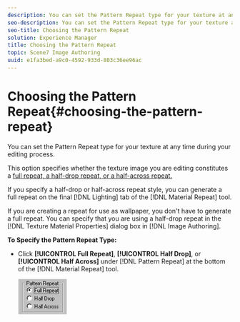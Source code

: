 ```yaml
---
description: You can set the Pattern Repeat type for your texture at any time during your editing process.
seo-description: You can set the Pattern Repeat type for your texture at any time during your editing process.
seo-title: Choosing the Pattern Repeat
solution: Experience Manager
title: Choosing the Pattern Repeat
topic: Scene7 Image Authoring
uuid: e1fa3bed-a9c0-4592-933d-803c36ee96ac
---
```


# Choosing the Pattern Repeat{#choosing-the-pattern-repeat}

You can set the Pattern Repeat type for your texture at any time during your editing process.

This option specifies whether the texture image you are editing constitutes a [full repeat, a half-drop repeat, or a half-across repeat.](../c-mrt-texture-image/c-mrt-full-repeat.md#concept-bb0ff94732be439db3af682ca876a1f8)

If you specify a half-drop or half-across repeat style, you can generate a full repeat on the final [!DNL Lighting] tab of the [!DNL Material Repeat] tool.

If you are creating a repeat for use as wallpaper, you don't have to generate a full repeat. You can specify that you are using a half-drop repeat in the [!DNL Texture Material Properties] dialog box in [!DNL Image Authoring].

**To Specify the Pattern Repeat Type:**

* Click **[!UICONTROL Full Repeat]**, **[!UICONTROL Half Drop]**, or **[!UICONTROL Half Across]** under [!DNL Pattern Repeat] at the bottom of the [!DNL Material Repeat] tool.

  ![](assets/pattern.png)


